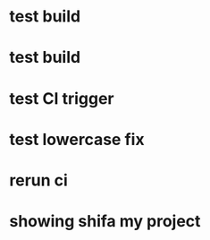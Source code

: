 # test build
# test build
# test CI trigger
# test lowercase fix
# rerun ci
# showing shifa my project